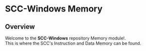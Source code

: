 # SCC-Windows Memory

## Overview
Welcome to the **SCC-Windows** repository Memory module!.\
This is where the SCC's Instruction and Data Memory can be found. 